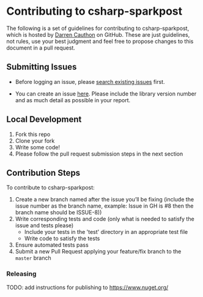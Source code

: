 # Contributing to csharp-sparkpost

The following is a set of guidelines for contributing to csharp-sparkpost,
which is hosted by [Darren Cauthon](https://github.com/darrencauthon) on GitHub.
These are just guidelines, not rules, use your best judgment and feel free to
propose changes to this document in a pull request.

## Submitting Issues

* Before logging an issue, please [search existing issues](https://github.com/darrencauthon/csharp-sparkpost/issues?q=is%3Aissue+is%3Aopen) first.

* You can create an issue [here](https://github.com/darrencauthon/csharp-sparkpost/issues/new).  Please include the library version number and as much detail as possible in your report.

## Local Development

1. Fork this repo
1. Clone your fork
1. Write some code!
1. Please follow the pull request submission steps in the next section

## Contribution Steps

To contribute to csharp-sparkpost:

1. Create a new branch named after the issue you’ll be fixing (include the issue number as the branch name, example: Issue in GH is #8 then the branch name should be ISSUE-8))
1. Write corresponding tests and code (only what is needed to satisfy the issue and tests please)
    * Include your tests in the 'test' directory in an appropriate test file
    * Write code to satisfy the tests
1. Ensure automated tests pass
1. Submit a new Pull Request applying your feature/fix branch to the `master` branch

### Releasing

TODO: add instructions for publishing to https://www.nuget.org/
